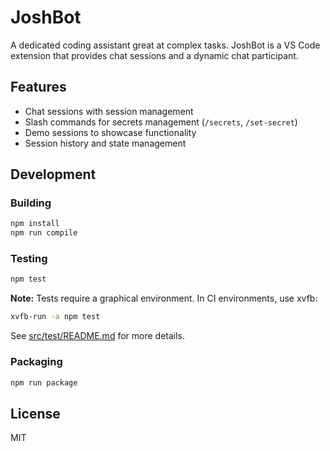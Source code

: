 # JoshBot 

A dedicated coding assistant great at complex tasks. JoshBot is a VS Code extension that provides chat sessions and a dynamic chat participant.

## Features

- Chat sessions with session management
- Slash commands for secrets management (`/secrets`, `/set-secret`)
- Demo sessions to showcase functionality
- Session history and state management

## Development

### Building

```bash
npm install
npm run compile
```

### Testing

```bash
npm test
```

**Note:** Tests require a graphical environment. In CI environments, use xvfb:

```bash
xvfb-run -a npm test
```

See [src/test/README.md](src/test/README.md) for more details.

### Packaging

```bash
npm run package
```

## License

MIT
